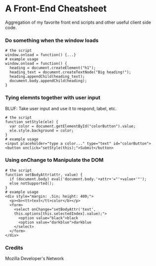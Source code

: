 A Front-End Cheatsheet
====================

Aggregation of my favorite front end scripts and other useful client side code.

### Do something when the window loads
```
# the script
window.onload = function() {...}
# example usage
window.onload = function() {
  heading = document.createElement("h1");
  heading_text = document.createTextNode("Big heading!");
  heading.appendChild(heading_text);
  document.body.appendChild(heading);
}
```
### Tying elemnts together with user input
BLUF: Take user input and use it to respond, label, etc.
```
# the script
function setStyle(ele) {
  var color = document.getElementById("colorButton").value;
  ele.style.background = color;
}
# example usage
<input placeholder="type a color..." type="text" id="colorButton">
<button onclick="setStyle(this);">Submit</button>
```
### Using onChange to Manipulate the DOM

```
# the script
function setBodyAttr(attr, value) {
  if (document.body) eval('document.body.'+attr+'="'+value+'"');
  else notSupported();
}
# example usage
<div style="margin: .5in; height: 400;"> 
  <p><b><tt>text</tt>color</b></p> 
  <form> 
    <select onChange="setBodyAttr('text',
    this.options[this.selectedIndex].value);"> 
      <option value="black">black 
      <option value="darkblue">darkblue 
    </select>
  </form>
</div>
```
### Credits
Mozilla Developer's Network
